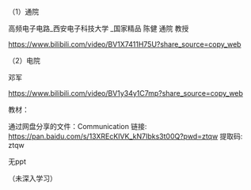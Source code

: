 （1）通院

高频电子电路_西安电子科技大学 _国家精品 陈健 通院 教授

https://www.bilibili.com/video/BV1X7411H75U?share_source=copy_web



（2）电院

邓军

https://www.bilibili.com/video/BV1y34y1C7mp?share_source=copy_web



教材：

通过网盘分享的文件：Communication
链接: https://pan.baidu.com/s/13XREcKIVK_kN7Ibks3t00Q?pwd=ztqw 提取码: ztqw 

无ppt



（未深入学习）

